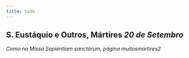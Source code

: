 ```yaml
---
title: todo
---
```

<h2 class="text-center">S. Eustáquio e Outros, Mártires <em>20 de Setembro</em></h2>

<em>Como na Missa Sapiéntiam sanctórum, página muitosmartires2</em>
